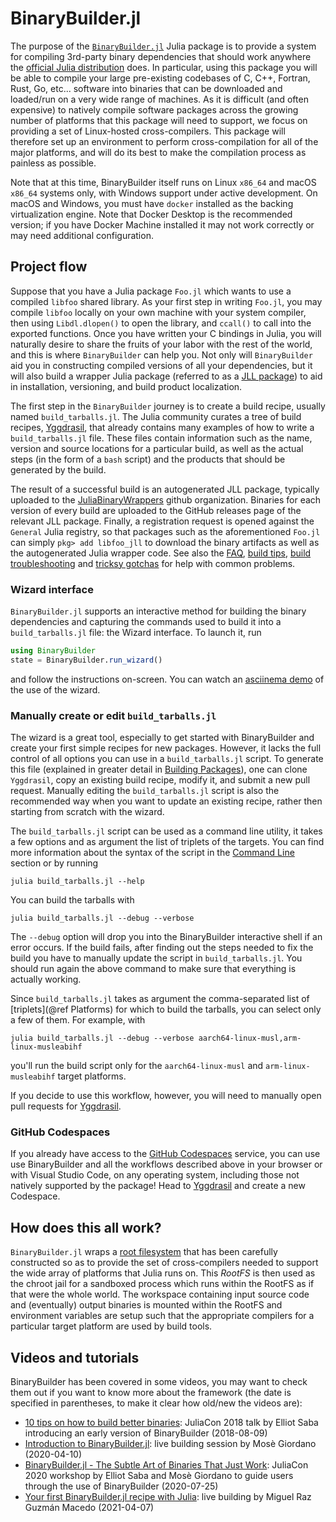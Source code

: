 # BinaryBuilder.jl

The purpose of the [`BinaryBuilder.jl`](https://github.com/JuliaPackaging/BinaryBuilder.jl) Julia package is to provide a system for compiling 3rd-party binary dependencies that should work anywhere the [official Julia distribution](https://julialang.org/downloads) does.  In particular, using this package you will be able to compile your large pre-existing codebases of C, C++, Fortran, Rust, Go, etc... software into binaries that can be downloaded and loaded/run on a very wide range of machines.  As it is difficult (and often expensive) to natively compile software packages across the growing number of platforms that this package will need to support, we focus on providing a set of Linux-hosted cross-compilers.  This package will therefore set up an environment to perform cross-compilation for all of the major platforms, and will do its best to make the compilation process as painless as possible.

Note that at this time, BinaryBuilder itself runs on Linux `x86_64` and macOS `x86_64` systems only, with Windows support under active development.  On macOS and Windows, you must have `docker` installed as the backing virtualization engine.  Note that Docker Desktop is the recommended version; if you have Docker Machine installed it may not work correctly or may need additional configuration.

## Project flow

Suppose that you have a Julia package `Foo.jl` which wants to use a compiled `libfoo` shared library.  As your first step in writing `Foo.jl`, you may compile `libfoo` locally on your own machine with your system compiler, then using `Libdl.dlopen()` to open the library, and `ccall()` to call into the exported functions.  Once you have written your C bindings in Julia, you will naturally desire to share the fruits of your labor with the rest of the world, and this is where `BinaryBuilder` can help you.  Not only will `BinaryBuilder` aid you in constructing compiled versions of all your dependencies, but it will also build a wrapper Julia package (referred to as a [JLL package](jll.md)) to aid in installation, versioning, and build product localization.

The first step in the `BinaryBuilder` journey is to create a build recipe, usually named `build_tarballs.jl`.  The Julia community curates a tree of build recipes, [Yggdrasil](https://github.com/JuliaPackaging/Yggdrasil), that already contains many examples of how to write a `build_tarballs.jl` file.  These files contain information such as the name, version and source locations for a particular build, as well as the actual steps (in the form of a `bash` script) and the products that should be generated by the build.

The result of a successful build is an autogenerated JLL package, typically uploaded to the [JuliaBinaryWrappers](https://github.com/JuliaBinaryWrappers/) github organization.  Binaries for each version of every build are uploaded to the GitHub releases page of the relevant JLL package.  Finally, a registration request is opened against the `General` Julia registry, so that packages such as the aforementioned `Foo.jl` can simply `pkg> add libfoo_jll` to download the binary artifacts as well as the autogenerated Julia wrapper code.  See also the [FAQ](FAQ.md), [build tips](build_tips.md), [build troubleshooting](troubleshooting.md) and [tricksy gotchas](tricksy_gotchas.md) for help with common problems.

### Wizard interface

`BinaryBuilder.jl` supports an interactive method for building the binary dependencies and capturing the commands used to build it into a `build_tarballs.jl` file: the Wizard interface.  To launch it, run

```julia
using BinaryBuilder
state = BinaryBuilder.run_wizard()
```

and follow the instructions on-screen.  You can watch an [asciinema demo](https://asciinema.org/a/304105) of the use of the wizard.

### Manually create or edit `build_tarballs.jl`

The wizard is a great tool, especially to get started with BinaryBuilder and create your first simple recipes for new packages.  However, it lacks the full control of all options you can use in a `build_tarballs.jl` script.  To generate this file (explained in greater detail in [Building Packages](building.md)), one can clone `Yggdrasil`, copy an existing build recipe, modify it, and submit a new pull request.  Manually editing the `build_tarballs.jl` script is also the recommended way when you want to update an existing recipe, rather then starting from scratch with the wizard.

The `build_tarballs.jl` script can be used as a command line utility, it takes a few options and as argument the list of triplets of the targets.  You can find more information about the syntax of the script in the [Command Line](@ref) section or by running
```
julia build_tarballs.jl --help
```
You can build the tarballs with
```
julia build_tarballs.jl --debug --verbose
```
The `--debug` option will drop you into the BinaryBuilder interactive shell if an error occurs.  If the build fails, after finding out the steps needed to fix the build you have to manually update the script in `build_tarballs.jl`.  You should run again the above command to make sure that everything is actually working.

Since `build_tarballs.jl` takes as argument the comma-separated list of [triplets](@ref Platforms) for which to build the tarballs, you can select only a few of them.  For example, with
```
julia build_tarballs.jl --debug --verbose aarch64-linux-musl,arm-linux-musleabihf
```
you'll run the build script only for the `aarch64-linux-musl` and `arm-linux-musleabihf` target platforms.

If you decide to use this workflow, however, you will need to manually open pull requests for [Yggdrasil](https://github.com/JuliaPackaging/Yggdrasil/).

### GitHub Codespaces

If you already have access to the [GitHub Codespaces](https://github.com/features/codespaces) service, you can use use BinaryBuilder and all the workflows described above in your browser or with Visual Studio Code, on any operating system, including those not natively supported by the package!  Head to [Yggdrasil](https://github.com/JuliaPackaging/Yggdrasil/) and create a new Codespace.

## How does this all work?

`BinaryBuilder.jl` wraps a [root filesystem](rootfs.md) that has been carefully constructed so as to provide the set of cross-compilers needed to support the wide array of platforms that Julia runs on.  This _RootFS_ is then used as the chroot jail for a sandboxed process which runs within the RootFS as if that were the whole world.  The workspace containing input source code and (eventually) output binaries is mounted within the RootFS and environment variables are setup such that the appropriate compilers for a particular target platform are used by build tools.

## Videos and tutorials

BinaryBuilder has been covered in some videos, you may want to check them out if you want to know more about the framework (the date is specified in parentheses, to make it clear how old/new the videos are):

* [10 tips on how to build better binaries](https://www.youtube.com/watch?v=2e0PBGSaQaI): JuliaCon 2018 talk by Elliot Saba introducing an early version of BinaryBuilder (2018-08-09)
* [Introduction to BinaryBuilder.jl](https://www.youtube.com/watch?v=d_h8C4iCzno): live building session by Mosè Giordano (2020-04-10)
* [BinaryBuilder.jl - The Subtle Art of Binaries That Just Work](https://www.youtube.com/watch?v=3IyXsBwqll8): JuliaCon 2020 workshop by Elliot Saba and Mosè Giordano to guide users through the use of BinaryBuilder (2020-07-25)
* [Your first BinaryBuilder.jl recipe with Julia](https://www.youtube.com/watch?v=7fkNcdbt4dg): live building by Miguel Raz Guzmán Macedo (2021-04-07)
